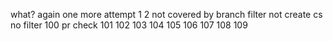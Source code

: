 what?
again
one more attempt 
1
2
not covered by branch filter
not create cs
no filter
100
pr check
101
102
103
104
105
106
107
108
109
